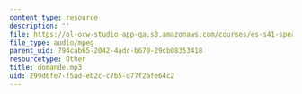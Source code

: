 ```yaml
---
content_type: resource
description: ''
file: https://ol-ocw-studio-app-qa.s3.amazonaws.com/courses/es-s41-speak-italian-with-your-mouth-full-spring-2012/299d6fe7f5adeb2cc7b5d77f2afe64c2_domande.mp3
file_type: audio/mpeg
parent_uid: 794cab65-2042-4adc-b670-29cb08353418
resourcetype: Other
title: domande.mp3
uid: 299d6fe7-f5ad-eb2c-c7b5-d77f2afe64c2
---
```

